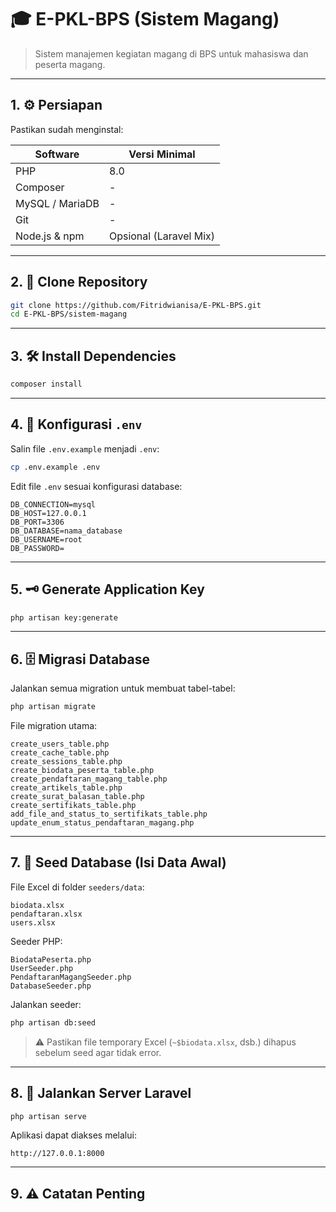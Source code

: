 
# 🎓 E-PKL-BPS (Sistem Magang)

> Sistem manajemen kegiatan magang di BPS untuk mahasiswa dan peserta magang.

---

## 1. ⚙️ Persiapan

Pastikan sudah menginstal:

| Software        | Versi Minimal       |
|-----------------|------------------|
| PHP             | 8.0              |
| Composer        | -                |
| MySQL / MariaDB | -                |
| Git             | -                |
| Node.js & npm   | Opsional (Laravel Mix) |

---

## 2. 📂 Clone Repository

```bash
git clone https://github.com/Fitridwianisa/E-PKL-BPS.git
cd E-PKL-BPS/sistem-magang
```

---

## 3. 🛠 Install Dependencies

```bash
composer install
```

---

## 4. 🔧 Konfigurasi `.env`

Salin file `.env.example` menjadi `.env`:

```bash
cp .env.example .env
```

Edit file `.env` sesuai konfigurasi database:

```dotenv
DB_CONNECTION=mysql
DB_HOST=127.0.0.1
DB_PORT=3306
DB_DATABASE=nama_database
DB_USERNAME=root
DB_PASSWORD=
```

---

## 5. 🗝 Generate Application Key

```bash
php artisan key:generate
```

---

## 6. 🗄 Migrasi Database

Jalankan semua migration untuk membuat tabel-tabel:

```bash
php artisan migrate
```

File migration utama:

```
create_users_table.php
create_cache_table.php
create_sessions_table.php
create_biodata_peserta_table.php
create_pendaftaran_magang_table.php
create_artikels_table.php
create_surat_balasan_table.php
create_sertifikats_table.php
add_file_and_status_to_sertifikats_table.php
update_enum_status_pendaftaran_magang.php
```

---

## 7. 📝 Seed Database (Isi Data Awal)

File Excel di folder `seeders/data`:

```
biodata.xlsx
pendaftaran.xlsx
users.xlsx
```

Seeder PHP:

```
BiodataPeserta.php
UserSeeder.php
PendaftaranMagangSeeder.php
DatabaseSeeder.php
```

Jalankan seeder:

```bash
php artisan db:seed
```

> ⚠️ Pastikan file temporary Excel (`~$biodata.xlsx`, dsb.) dihapus sebelum seed agar tidak error.

---

## 8. 🚀 Jalankan Server Laravel

```bash
php artisan serve
```

Aplikasi dapat diakses melalui:

```
http://127.0.0.1:8000
```

---

## 9. ⚠️ Catatan Penting


